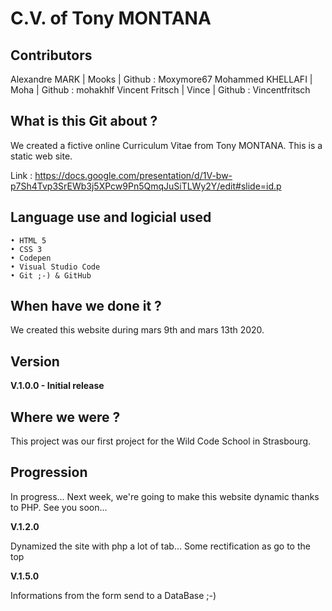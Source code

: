 <h1>C.V. of Tony MONTANA</h1>

<h2>Contributors</h2>

Alexandre MARK    |   Mooks   |   Github : Moxymore67
Mohammed KHELLAFI |   Moha    |   Github : mohakhlf
Vincent Fritsch  	|   Vince   |   Github : Vincentfritsch

<h2>What is this Git about ?</h2>

We created a fictive online Curriculum Vitae from Tony MONTANA.
This is a static web site.

Link : https://docs.google.com/presentation/d/1V-bw-p7Sh4Tvp3SrEWb3j5XPcw9Pn5QmqJuSiTLWy2Y/edit#slide=id.p

<h2>Language use and logicial used</h2>

    • HTML 5
    • CSS 3
    • Codepen
    • Visual Studio Code
    • Git ;-) & GitHub


<h2>When have we done it ?</h2>

We created this website during mars 9th and mars 13th 2020.


<h2>Version</h2>

<strong><bold>V.1.0.0 - Initial release</bold></strong>


<h2>Where we were ?</h2>

This project was our first project for the Wild Code School in Strasbourg.


<h2>Progression</h2>

In progress... Next week, we're going to make this website dynamic thanks to PHP.
See you soon...

<strong><bold>V.1.2.0</bold></strong>

Dynamized the site with php a lot of tab...
Some rectification as go to the top


<strong><bold> V.1.5.0</bold></strong>

Informations from the form send to a DataBase ;-)
